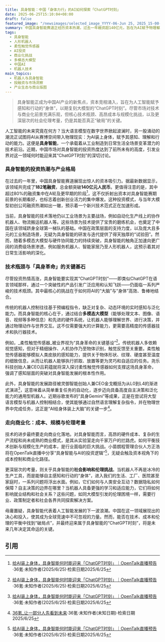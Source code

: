 ```yaml
---
title: 具身智能：中国「身体力行」的AI如何探索「ChatGPT时刻」
date: 2025-06-25T15:10:04+08:00
draft: false
featured_image: "/newsimages/selected_image_YYYY-06-Jun 25, 2025_15-00-18-976.jpg"
summary: 中国具身智能赛道正经历资本热潮，过去一年融资超140亿元，旨在为AI赋予物理躯体。尽管工业场景仍是主战场，但技术融合正推动其向消费级渗透。行业面临技术瓶颈、成本与规模化平衡、以及商业化挑战，这些将是决定其能否复刻大模型“ChatGPT时刻”的关键。
tags: 
  - 具身智能
  - 人形机器人
  - 柔性触觉传感器
  - AI投资
  - 商业化挑战
  - 多模态大模型
  - 中国AI
  - 机器人技术
main_topics: 
  - 机器人与具身智能
  - 投融资与市场洞察
  - 产业生态与商业版图
---
```


> 具身智能正成为中国AI产业的新焦点，资本竞相涌入，旨在为人工智能赋予感知和行动的“身体”，以期复刻大模型的“ChatGPT时刻”。尽管市场对技术与商业化前景充满乐观，但核心技术瓶颈、高昂成本与规模化挑战，以及更深层次的社会伦理考量，仍是其能否真正“破局”的关键。

人工智能的未来究竟在何方？当大语言模型在数字世界掀起波澜时，另一股涌动的潮流正试图将AI从赛博空间带入物理现实：为AI装上身体，赋予其感知、理解和行动的能力。这便是**具身智能**，一个承载着从工业制造到日常生活全场景变革潜力的技术前沿。近期，中国市场对具身智能的投资热度达到了前所未有的高度，引发业界对这一领域何时能迎来其“ChatGPT时刻”的深切讨论。

### 具身智能的投资热潮与产业格局

在过去的一年里，中国具身智能赛道展现出惊人的资本吸引力。据最新数据显示，该领域共完成了**182笔融资**，总金额突破**140亿元人民币**。更值得注意的是，其中超过80%的融资集中在A轮及更早期的阶段[^1]，这不仅折射出资本对具身智能赛期前景的长期看好，也标志着创新创业活力的集中爆发。这种投资模式，与当年大模型初创公司融资热潮如出一辙，预示着一个新兴技术范式正在加速形成。

当前，具身智能的技术落地仍以工业场景为主要战场，例如自动化生产线上的协作机器人、物流搬运机器人等。这些场景为技术提供了宝贵的磨练机会，也奠定了中国在该领域跻身全球第一梯队的基础。中国在政策层面的支持力度，以及庞大且多元的工业制造场景，无疑为具身智能的研发与迭代提供了得天独厚的“试验田”。然而，随着多模态大模型与硬件协同能力的持续突破，具身智能的触角正加速向更广阔的消费级场景渗透，例如服务机器人、智能家居乃至人形机器人，这预示着其对日常生活影响的深化。

### 技术瓶颈与「具身革命」的关键基石

尽管投资热情高涨，具身智能要实现其“ChatGPT时刻”——即类似ChatGPT在语言领域那样，通过一个突破性的产品引发广泛应用和认知飞跃——仍面临一系列严峻的技术瓶颈。其中最核心的挑战在于如何将AI的“大脑”与“身体”高效、鲁棒地结合。

传统的机器人控制往往基于预编程指令，缺乏对复杂、动态环境的实时感知与泛化能力。而具身智能的核心在于，通过结合**多模态大模型**（能够处理文本、图像、语音、视频等多种信息）和先进的硬件系统，让机器人能够理解世界、进行决策，并通过物理动作与世界交互。这不仅需要强大的计算能力，更需要高精度的传感器技术和执行器技术。

例如，_柔性触觉传感器_被业界视为“具身革命的关键基设”[^1]。传统机器人多依赖视觉感知，但对于精细操作、人机协作乃至物体识别，触觉反馈至关重要。柔性触觉传感器能够模拟人类皮肤的感知能力，提供关于物体形状、纹理、硬度甚至温度的细致信息，从而让机器人能够执行抓取、放置等更为灵巧和自适应的任务。尧乐科技创始人兼CEO吕莉蕴就将深入探讨柔性触觉传感器如何支撑这场具身革命，强调了感知层面的突破对具身智能发展的根本性作用。

此外，具身智能的发展路径被灵御智能创始人兼CEO金戈概括为从L0到L4的渐进式演进[^1]，这意味着从简单重复任务的自动化，逐步迈向具备高度自主决策和泛化能力的通用型机器人。近期谷歌发布的“具身Gemini”等成果，正是在尝试将大型语言模型与机器人控制相结合，使其能够通过自然语言理解复杂指令，并在物理世界中完成任务，这正是“AI给身体装上大脑”的关键一步[^4]。

### 走向商业化：成本、规模与伦理考量

技术的进步最终要走向商业化落地。对具身智能而言，高昂的硬件成本、复杂的生产流程和尚未成熟的商业模式，是其从实验室走向千家万户的拦路虎。如何平衡技术创新与规模化生产的成本，是行业面临的巨大挑战。小苗朗程管理合伙人方正浩将在OpenTalk直播中分享“具身智能与AI的投资逻辑”[^1]，无疑会触及资本视角下的成本控制和商业化路径。

更深层次的考量，则关乎具身智能的**社会影响和伦理挑战**。当机器人不再是冰冷的生产工具，而是能够自主感知和行动的“身体”，进入我们的生活、工厂、医院甚至家庭时，一系列问题将浮出水面。例如，它们如何与人类安全互动？数据隐私如何保障？自主决策的边界在哪里？当机器人具备更强的学习和适应能力，它们将如何影响就业结构和社会关系？这些问题，如同大模型引发的伦理困境一样，需要行业、政策制定者和社会各界共同探索解决方案。

毋庸置疑，具身智能代表着人工智能发展的下一波浪潮。中国在这一领域展现出的决心和投入，使其成为全球竞速中不可忽视的力量。然而，能否在技术、成本和伦理的平衡中找到“破局点”，并最终迎来属于具身智能的“ChatGPT时刻”，将是未来几年决定其命运的关键。

## 引用

[^1]: [给AI装上身体，具身智能何时能迎来「ChatGPT时刻」｜OpenTalk直播预告](https://img.36krcdn.com/hsossms/20250625/v2_676dbc987325430ab32c7efc28705649@108918617_oswg853358oswg1080oswg639_img_png?x-oss-process=image/quality,q_90/format,jpg/interlace,1)·36氪·未知作者(2025/6/25)·检索日期2025/6/25
[^2]: [给AI装上身体，具身智能何时能迎来「ChatGPT时刻」 - 网易](https://www.163.com/dy/article/K2TFPKTF05118DFD.html)·网易·未知作者(2025/6/25)·检索日期2025/6/25
[^3]: [首页 - 36氪_让一部分人先看到未来](https://eu.36kr.com/zh)·36氪·未知作者(未知日期)·检索日期2025/6/25
[^4]: [36氪_让一部分人先看到未来](https://m.36kr.com/)·36氪·未知作者(未知日期)·检索日期2025/6/25

